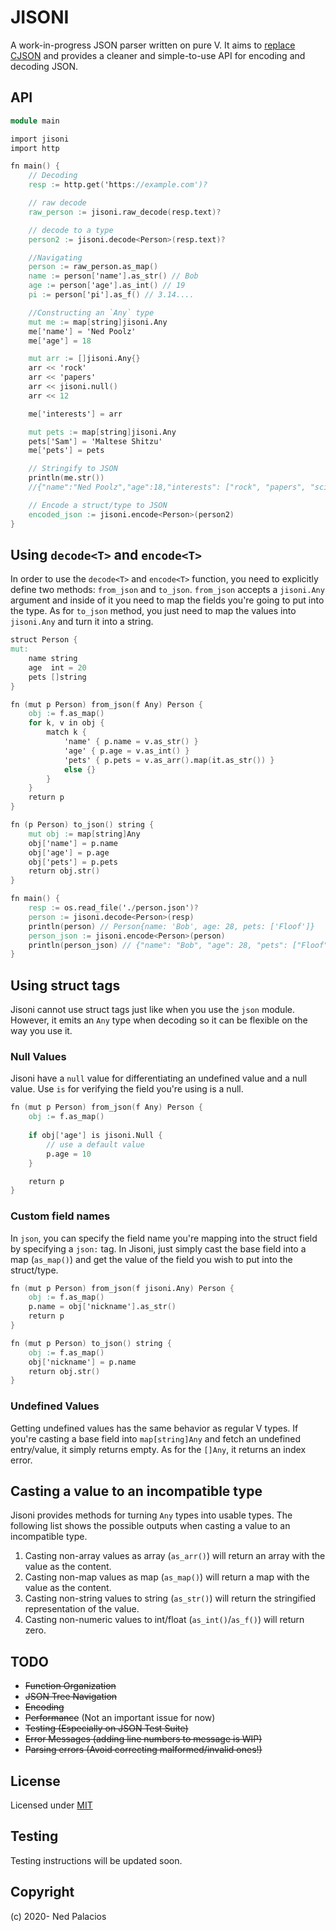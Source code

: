 # JISONI
A work-in-progress JSON parser written on pure V. It aims to [replace CJSON](https://github.com/vlang/v/issues/309) and provides a cleaner and simple-to-use API for encoding and decoding JSON.

## API
```v
module main

import jisoni
import http

fn main() {
    // Decoding
    resp := http.get('https://example.com')?

    // raw decode
    raw_person := jisoni.raw_decode(resp.text)?

    // decode to a type
    person2 := jisoni.decode<Person>(resp.text)?

    //Navigating
    person := raw_person.as_map()
    name := person['name'].as_str() // Bob
    age := person['age'].as_int() // 19
    pi := person['pi'].as_f() // 3.14.... 

    //Constructing an `Any` type
    mut me := map[string]jisoni.Any
    me['name'] = 'Ned Poolz'
    me['age'] = 18

    mut arr := []jisoni.Any{}
    arr << 'rock'
    arr << 'papers'
    arr << jisoni.null()
    arr << 12

    me['interests'] = arr

    mut pets := map[string]jisoni.Any
    pets['Sam'] = 'Maltese Shitzu' 
    me['pets'] = pets

    // Stringify to JSON
    println(me.str())
    //{"name":"Ned Poolz","age":18,"interests": ["rock", "papers", "scissors"],"pets":{"Sam":"Maltese"}}

    // Encode a struct/type to JSON
    encoded_json := jisoni.encode<Person>(person2)
}
```
## Using `decode<T>` and `encode<T>`
In order to use the `decode<T>` and `encode<T>` function, you need to explicitly define two methods: `from_json` and `to_json`. `from_json` accepts a `jisoni.Any` argument and inside of it you need to map the fields you're going to put into the type. As for `to_json` method, you just need to map the values into `jisoni.Any` and turn it into a string.

```v
struct Person {
mut:
    name string
    age  int = 20
    pets []string
}

fn (mut p Person) from_json(f Any) Person {
    obj := f.as_map()
    for k, v in obj {
        match k {
            'name' { p.name = v.as_str() }
            'age' { p.age = v.as_int() }
            'pets' { p.pets = v.as_arr().map(it.as_str()) }
            else {}
        }
    }
    return p
}

fn (p Person) to_json() string {
    mut obj := map[string]Any
    obj['name'] = p.name
    obj['age'] = p.age
    obj['pets'] = p.pets
    return obj.str()
}

fn main() {
    resp := os.read_file('./person.json')?
    person := jisoni.decode<Person>(resp)
    println(person) // Person{name: 'Bob', age: 28, pets: ['Floof']}
    person_json := jisoni.encode<Person>(person)
    println(person_json) // {"name": "Bob", "age": 28, "pets": ["Floof"]}
}
```

## Using struct tags
Jisoni cannot use struct tags just like when you use the `json` module. However, it emits an `Any` type when decoding so it can be flexible on the way you use it.

### Null Values
Jisoni have a `null` value for differentiating an undefined value and a null value. Use `is` for verifying the field you're using is a null.

```v
fn (mut p Person) from_json(f Any) Person {
    obj := f.as_map()
    
    if obj['age'] is jisoni.Null {
        // use a default value
        p.age = 10
    }

    return p
}
```

### Custom field names
In `json`, you can specify the field name you're mapping into the struct field by specifying a `json:` tag. In Jisoni, just simply cast the base field into a map (`as_map()`) and get the value of the field you wish to put into the struct/type.

```v
fn (mut p Person) from_json(f jisoni.Any) Person {
    obj := f.as_map()
    p.name = obj['nickname'].as_str()
    return p
}
```

```v
fn (mut p Person) to_json() string {
    obj := f.as_map()
    obj['nickname'] = p.name
    return obj.str()
}
```

### Undefined Values
Getting undefined values has the same behavior as regular V types. If you're casting a base field into `map[string]Any` and fetch an undefined entry/value, it simply returns empty. As for the `[]Any`, it returns an index error.

## Casting a value to an incompatible type
Jisoni provides methods for turning `Any` types into usable types. The following list shows the possible outputs when casting a value to an incompatible type.

1. Casting non-array values as array (`as_arr()`) will return an array with the value as the content.
2. Casting non-map values as map (`as_map()`) will return a map with the value as the content.
3. Casting non-string values to string (`as_str()`) will return the stringified representation of the value.
4. Casting non-numeric values to int/float (`as_int()`/`as_f()`) will return zero. 

## TODO
- ~~Function Organization~~
- ~~JSON Tree Navigation~~
- ~~Encoding~~
- ~~Performance~~ (Not an important issue for now) 
- ~~Testing (Especially on JSON Test Suite)~~
- ~~Error Messages (adding line numbers to message is WIP)~~
- ~~Parsing errors (Avoid correcting malformed/invalid ones!)~~

## License
Licensed under [MIT](LICENSE)

## Testing
Testing instructions will be updated soon.
<!-- 1. Run `test.sh` (for Unix systems) or `test.bat` (for Windows)
2. Open `parsing.html` inside the `results/` folder of the JSON test suite.  -->

## Copyright
(c) 2020- Ned Palacios